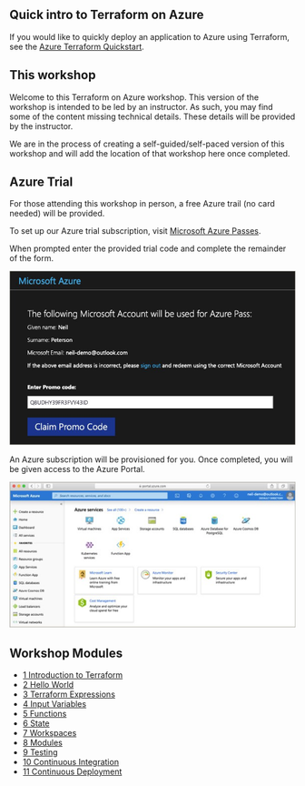 ## Quick intro to Terraform on Azure

If you would like to quickly deploy an application to Azure using Terraform, see the [Azure Terraform Quickstart](https://docs.microsoft.com/en-us/azure/terraform/terrafom-quickstart?WT.mc_id=cloudnativeterraform-github-nepeters).

## This workshop

Welcome to this Terraform on Azure workshop. This version of the workshop is intended to be led by an instructor. As such, you may find some of the content missing technical details. These details will be provided by the instructor.

We are in the process of creating a self-guided/self-paced version of this workshop and will add the location of that workshop here once completed.

## Azure Trial

For those attending this workshop in person, a free Azure trail (no card needed) will be provided.

To set up our Azure trial subscription, visit [Microsoft Azure Passes](https://www.microsoftazurepass.com?WT.mc_id=cloudnativeterraform-github-nepeters).

When prompted enter the provided trial code and complete the remainder of the form.

![](./images/promo-code.jpg)

An Azure subscription will be provisioned for you. Once completed, you will be given access to the Azure Portal.

![](./images/portal.jpg)

## Workshop Modules

- [1 Introduction to Terraform](./01-intro-to-terraform)
- [2 Hello World](./02-hello-world)
- [3 Terraform Expressions](./03-terraform-expressions)
- [4 Input Variables](./04-terraform-variables)
- [5 Functions](./05-terraform-functions)
- [6 State](./06-terraform-state)
- [7 Workspaces](./07-terraform-workspaces)
- [8 Modules](./08-terraform-modules)
- [9 Testing](./09-testing-terraform)
- [10 Continuous Integration](./10-continuous-integration)
- [11 Continuous Deployment](./11-continuous-deployment)